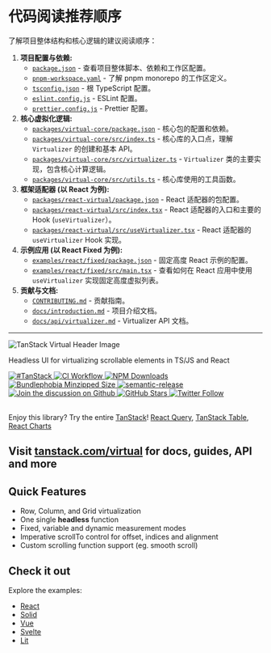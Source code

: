 # 代码阅读推荐顺序

了解项目整体结构和核心逻辑的建议阅读顺序：

1. **项目配置与依赖:**
   * [`package.json`](./package.json) - 查看项目整体脚本、依赖和工作区配置。
   * [`pnpm-workspace.yaml`](./pnpm-workspace.yaml) - 了解 pnpm monorepo 的工作区定义。
   * [`tsconfig.json`](./tsconfig.json) - 根 TypeScript 配置。
   * [`eslint.config.js`](./eslint.config.js) - ESLint 配置。
   * [`prettier.config.js`](./prettier.config.js) - Prettier 配置。
2. **核心虚拟化逻辑:**
   * [`packages/virtual-core/package.json`](./packages/virtual-core/package.json) - 核心包的配置和依赖。
   * [`packages/virtual-core/src/index.ts`](./packages/virtual-core/src/index.ts) - 核心库的入口点，理解 `Virtualizer` 的创建和基本 API。
   * [`packages/virtual-core/src/virtualizer.ts`](./packages/virtual-core/src/virtualizer.ts) - `Virtualizer` 类的主要实现，包含核心计算逻辑。
   * [`packages/virtual-core/src/utils.ts`](./packages/virtual-core/src/utils.ts) - 核心库使用的工具函数。
3. **框架适配器 (以 React 为例):**
   * [`packages/react-virtual/package.json`](./packages/react-virtual/package.json) - React 适配器的包配置。
   * [`packages/react-virtual/src/index.tsx`](./packages/react-virtual/src/index.tsx) - React 适配器的入口和主要的 Hook (`useVirtualizer`）。
   * [`packages/react-virtual/src/useVirtualizer.tsx`](./packages/react-virtual/src/useVirtualizer.tsx) - React 适配器的 `useVirtualizer` Hook 实现。
4. **示例应用 (以 React Fixed 为例):**
   * [`examples/react/fixed/package.json`](./examples/react/fixed/package.json) - 固定高度 React 示例的配置。
   * [`examples/react/fixed/src/main.tsx`](./examples/react/fixed/src/main.tsx) - 查看如何在 React 应用中使用 `useVirtualizer` 实现固定高度虚拟列表。
5. **贡献与文档:**
   * [`CONTRIBUTING.md`](./CONTRIBUTING.md) - 贡献指南。
   * [`docs/introduction.md`](./docs/introduction.md) - 项目介绍文档。
   * [`docs/api/virtualizer.md`](./docs/api/virtualizer.md) - Virtualizer API 文档。

---

![TanStack Virtual Header Image](https://github.com/TanStack/virtual/raw/main/media/header.png "TanStack Virtual Header Image")

Headless UI for virtualizing scrollable elements in TS/JS and React

<a href="https://twitter.com/intent/tweet?button_hashtag=TanStack" target="_parent">
  <img alt="#TanStack" src="https://img.shields.io/twitter/url?color=%2308a0e9&label=%23TanStack&style=social&url=https%3A%2F%2Ftwitter.com%2Fintent%2Ftweet%3Fbutton_hashtag%3DTanStack" />
</a><a href="https://github.com/TanStack/virtual/actions/workflows/ci.yml">
<img src="https://github.com/tanstack/virtual/actions/workflows/ci.yml/badge.svg" alt="CI Workflow" />
</a><a href="https://npmjs.com/package/@tanstack/virtual-core" target="_parent">
  <img alt="NPM Downloads" src="https://img.shields.io/npm/dm/@tanstack/virtual-core.svg" />
</a><a href="https://bundlephobia.com/result?p=@tanstack/virtual@latest" target="_parent">
  <img alt="Bundlephobia Minzipped Size" src="https://badgen.net/bundlephobia/minzip/@tanstack/virtual@latest" />
</a><a href="#badge">
    <img alt="semantic-release" src="https://img.shields.io/badge/%20%20%F0%9F%93%A6%F0%9F%9A%80-semantic--release-e10079.svg">
  </a><a href="https://github.com/tanstack/virtual/discussions">
  <img alt="Join the discussion on Github" src="https://img.shields.io/badge/Github%20Discussions%20%26%20Support-Chat%20now-blue" />
</a><a href="https://github.com/tanstack/virtual" target="_parent">
  <img alt="GitHub Stars" src="https://img.shields.io/github/stars/tanstack/virtual.svg?style=social&label=Star" />
</a><a href="https://twitter.com/tannerlinsley" target="_parent">
  <img alt="Twitter Follow" src="https://img.shields.io/twitter/follow/tannerlinsley.svg?style=social&label=Follow" />
</a>

<br />
<br />

Enjoy this library? Try the entire [TanStack](https://tanstack.com)! [React Query](https://github.com/TanStack/react-query), [TanStack Table](https://github.com/TanStack/table), [React Charts](https://github.com/TanStack/react-charts)

## Visit [tanstack.com/virtual](https://tanstack.com/virtual) for docs, guides, API and more

## Quick Features

* Row, Column, and Grid virtualization
* One single **headless** function
* Fixed, variable and dynamic measurement modes
* Imperative scrollTo control for offset, indices and alignment
* Custom scrolling function support (eg. smooth scroll)

## Check it out

Explore the examples:

* [React](https://tanstack.com/virtual/latest/docs/framework/react/examples)
* [Solid](https://tanstack.com/virtual/latest/docs/framework/solid/examples)
* [Vue](https://tanstack.com/virtual/latest/docs/framework/vue/examples)
* [Svelte](https://tanstack.com/virtual/latest/docs/framework/svelte/examples)
* [Lit](https://tanstack.com/virtual/latest/docs/framework/lit/examples)
